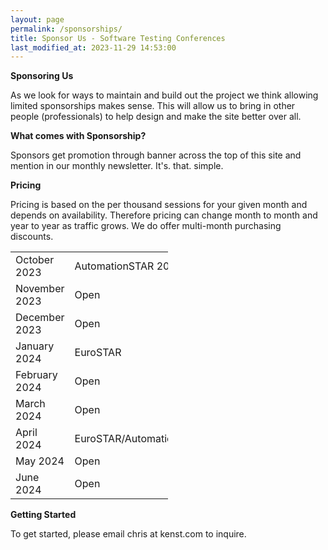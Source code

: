 ```yaml
---
layout: page
permalink: /sponsorships/
title: Sponsor Us - Software Testing Conferences
last_modified_at: 2023-11-29 14:53:00
---
```


**Sponsoring Us**

As we look for ways to maintain and build out the project we think allowing limited sponsorships makes sense. This will
allow us to bring in other people (professionals) to help design and make the site better over all.

**What comes with Sponsorship?**

Sponsors get promotion through banner across the top of this site and mention in our monthly newsletter. It's. that.
simple.

**Pricing**

Pricing is based on the per thousand sessions for your given month and depends on availability. Therefore pricing can
change month to month and year to year as traffic grows. We do offer multi-month purchasing discounts.

<table style="width:50%" align="center">
  <tr>
    <td>October 2023</td>
    <td>AutomationSTAR 2023</td>
  </tr>
  <tr>
    <td>November 2023</td>
    <td>Open</td>
  </tr>
  <tr>
    <td>December 2023</td>
    <td>Open</td>
  </tr>
  <tr>
    <td>January 2024</td>
    <td>EuroSTAR</td>
  </tr>
  <tr>
    <td>February 2024</td>
    <td>Open</td>
  </tr>
  <tr>
    <td>March 2024</td>
    <td>Open</td>
  </tr>
    <tr>
    <td>April 2024</td>
    <td>EuroSTAR/AutomationSTAR</td>
  </tr>
  <tr>
    <td>May 2024</td>
    <td>Open</td>
  </tr>
  <tr>
    <td>June 2024</td>
    <td>Open</td>
  </tr>
</table>

**Getting Started**

To get started, please email chris at kenst.com to inquire.
